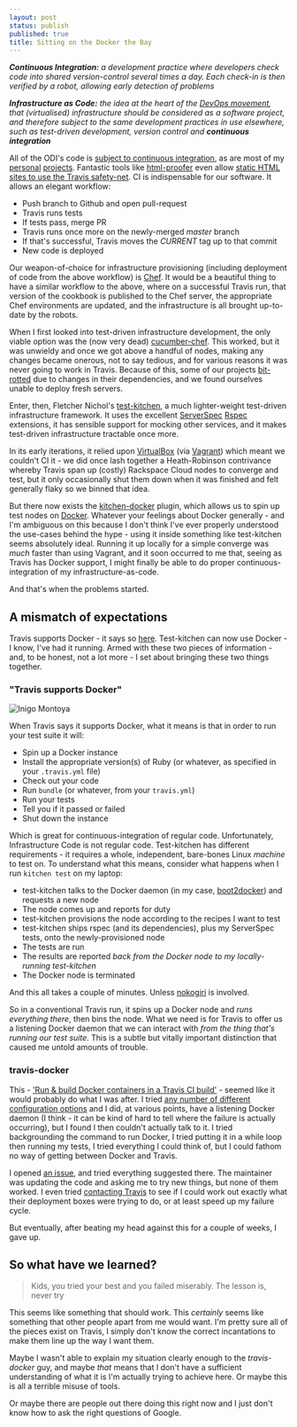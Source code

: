 ```yaml
---
layout: post
status: publish
published: true
title: Sitting on the Docker the Bay
---
```

_**Continuous Integration:** a development practice where developers check code into shared version-control several times a day. Each check-in is then verified by a robot, allowing early detection of problems_

_**Infrastructure as Code:** the idea at the heart of the [DevOps movement](http://whatisdevops.com/), that (virtualised) infrastructure should be considered as a software project, and therefore subject to the same development practices in use elsewhere, such as test-driven development, version control and **continuous integration**_

All of the ODI's code is [subject to continuous integration](https://travis-ci.org/theodi), as are most of my [personal](https://travis-ci.org/pikesley/) [projects](https://travis-ci.org/rawfunkmaharishi). Fantastic tools like [html-proofer](https://github.com/gjtorikian/html-proofer) even allow [static HTML sites to use the Travis safety-net](https://travis-ci.org/marvelexplorer/marvelexplorer.github.io). CI is indispensable for our software. It allows an elegant workflow:

* Push branch to Github and open pull-request
* Travis runs tests
* If tests pass, merge PR
* Travis runs once more on the newly-merged _master_ branch
* If that's successful, Travis moves the _CURRENT_ tag up to that commit
* New code is deployed

Our weapon-of-choice for infrastructure provisioning (including deployment of code from the above workflow) is [Chef](https://www.chef.io/). It would be a beautiful thing to have a similar workflow to the above, where on a successful Travis run, that version of the cookbook is published to the Chef server, the appropriate Chef environments are updated, and the infrastructure is all brought up-to-date by the robots.

When I first looked into test-driven infrastructure development, the only viable option was the (now very dead) [cucumber-chef](https://github.com/Atalanta/cucumber-chef). This worked, but it was unwieldy and once we got above a handful of nodes, making any changes became onerous, not to say tedious, and for various reasons it was never going to work in Travis. Because of this, some of our projects [bit-rotted](https://en.wikipedia.org/wiki/Software_rot) due to changes in their dependencies, and we found ourselves unable to deploy fresh servers.

Enter, then, Fletcher Nichol's [test-kitchen](http://kitchen.ci/), a much lighter-weight test-driven infrastructure framework. It uses the excellent [ServerSpec](http://serverspec.org/) [Rspec](http://rspec.info/) extensions, it has sensible support for mocking other services, and it makes test-driven infrastructure tractable once more.

In its early iterations, it relied upon [VirtualBox](https://www.virtualbox.org/) (via [Vagrant](https://www.vagrantup.com/)) which meant we couldn't CI it - we did once lash together a Heath-Robinson contrivance whereby Travis span up (costly) Rackspace Cloud nodes to converge and test, but it only occasionally shut them down when it was finished and felt generally flaky so we binned that idea.

But there now exists the [kitchen-docker](https://github.com/portertech/kitchen-docker) plugin, which allows us to spin up test nodes on [Docker](https://www.docker.com/). Whatever your feelings about Docker generally - and I'm ambiguous on this because I don't think I've ever properly understood the use-cases behind the hype - using it inside something like test-kitchen seems absolutely ideal. Running it up locally for a simple converge was _much_ faster than using Vagrant, and it soon occurred to me that, seeing as Travis has Docker support, I might finally be able to do proper continuous-integration of my infrastructure-as-code.

And that's when the problems started.

## A mismatch of expectations

Travis supports Docker - it says so [here](http://blog.travis-ci.com/2014-12-17-faster-builds-with-container-based-infrastructure/). Test-kitchen can now use Docker - I know, I've had it running. Armed with these two pieces of information - and, to be honest, not a lot more - I set about bringing these two things together.

### "Travis supports Docker"

![Inigo Montoya](https://englishedithelp.files.wordpress.com/2012/05/words1.jpg)

When Travis says it supports Docker, what it means is that in order to run your test suite it will:

* Spin up a Docker instance
* Install the appropriate version(s) of Ruby (or whatever, as specified in your `.travis.yml` file)
* Check out your code
* Run `bundle` (or whatever, from your `travis.yml`)
* Run your tests
* Tell you if it passed or failed
* Shut down the instance

Which is great for continuous-integration of regular code. Unfortunately, Infrastructure Code is not regular code. Test-kitchen has different requirements - it requires a whole, independent, bare-bones Linux _machine_ to test on. To understand what this means, consider what happens when I run `kitchen test` on my laptop:

* test-kitchen talks to the Docker daemon (in my case, [boot2docker](http://boot2docker.io/)) and requests a new node
* The node comes up and reports for duty
* test-kitchen provisions the node according to the recipes I want to test
* test-kitchen ships rspec (and its dependencies), plus my ServerSpec tests, onto the newly-provisioned node
* The tests are run
* The results are reported _back from the Docker node to my locally-running test-kitchen_
* The Docker node is terminated

And this all takes a couple of minutes. Unless [nokogiri](http://farm8.staticflickr.com/7289/11501249045_390b515621_o.png) is involved.

So in a conventional Travis run, it spins up a Docker node and _runs everything there_, then bins the node. What we need is for Travis to offer us a listening Docker daemon that we can interact with _from the thing that's running our test suite_. This is a subtle but vitally important distinction that caused me untold amounts of trouble.

### travis-docker

This - ['Run & build Docker containers in a Travis CI build'](https://github.com/moul/travis-docker) - seemed like it would probably do what I was after. I tried [any number of different configuration options](https://github.com/pikesley/cake_or_death/blob/master/.travis.yml) and I did, at various points, have a listening Docker daemon (I think - it can be kind of hard to tell where the failure is actually occurring), but I found I then couldn't actually talk to it. I tried backgrounding the command to run Docker, I tried putting it in a while loop then running my tests, I tried everything I could think of, but I could fathom no way of getting between Docker and Travis.

I opened [an issue](https://github.com/moul/travis-docker/issues/12), and tried everything suggested there. The maintainer was updating the code and asking me to try new things, but none of them worked. I even tried [contacting Travis](https://twitter.com/ODILabs/status/598790894448451584) to see if I could work out exactly what their deployment boxes were trying to do, or at least speed up my failure cycle.

But eventually, after beating my head against this for a couple of weeks, I gave up.

## So what have we learned?

> Kids, you tried your best and you failed miserably. The lesson is, never try

This seems like something that should work. This *certainly* seems like something that other people apart from me would want. I'm pretty sure all of the pieces exist on Travis, I simply don't know the correct incantations to make them line up the way I want them.

Maybe I wasn't able to explain my situation clearly enough to the _travis-docker_ guy, and maybe _that_ means that I don't have a sufficient understanding of what it is I'm actually trying to achieve here. Or maybe this is all a terrible misuse of tools.

Or maybe there are people out there doing this right now and I just don't know how to ask the right questions of Google.
